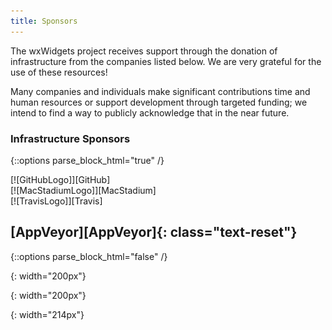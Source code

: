 ```yaml
---
title: Sponsors
---
```


The wxWidgets project receives support through the donation of infrastructure from the companies listed below. We are very grateful for the use of these resources!

Many companies and individuals make significant contributions time and human resources or support development through targeted funding; we intend to find a way to publicly acknowledge that in the near future.

### Infrastructure Sponsors

{::options parse_block_html="true" /}

<div class="row">
  <div class="col-sm-6 my-auto">
[![GitHubLogo]][GitHub]
  </div>
  <div class="col-sm-6 my-auto">
[![MacStadiumLogo]][MacStadium]
  </div>
</div>
<div class="row">
  <div class="col-sm-6 my-auto">
[![TravisLogo]][Travis]
  </div>
  <div class="col-sm-6 my-auto">
<h2 class="display-4">[AppVeyor][AppVeyor]{: class="text-reset"}</h2>
  </div>
</div>

{::options parse_block_html="false" /}

[GitHub]: https://github.com
[GitHubLogo]: GitHub_Logo.png 
{: width="200px"}

[MacStadium]: https://www.macstadium.com
[MacStadiumLogo]: https://uploads-ssl.webflow.com/5ac3c046c82724970fc60918/5c019d917bba312af7553b49_MacStadium-developerlogo.png 
{: width="200px"}

[Travis]: https://www.travis-ci.org
[TravisLogo]: TravisCI-Full-Color.png 
{: width="214px"}

[AppVeyor]: https://www.appveyor.com
